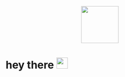 <div id="header" align="center">
  <img src="https://media.giphy.com/media/xd22iKsu0Wn0Q/giphy.gif" width="100"/>
</div>
<h1>
  hey there
  <img src="https://media.giphy.com/media/hvRJCLFzcasrR4ia7z/giphy.gif" width="30px"/>
</h1>
